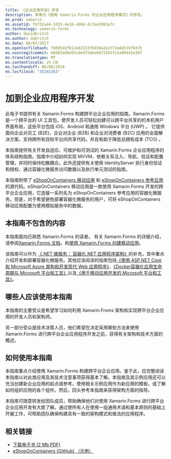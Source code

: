 ```yaml
---
title: 《企业应用开发》序言
description: 本章为《使用 Xamarin.Forms 的企业应用程序模式》的序言。
ms.prod: xamarin
ms.assetid: fbf32a44-1d33-4e16-a904-dc7ee5991e7c
ms.technology: xamarin-forms
author: davidbritch
ms.author: dabritch
ms.date: 08/07/2017
ms.openlocfilehash: fd085d2fb12e82233f6d3be2e2773a84539f837b
ms.sourcegitcommit: 66682dd8e93c0e4f5dee69f32b5fc5a96443e307
ms.translationtype: MT
ms.contentlocale: zh-CN
ms.lasthandoff: 06/08/2018
ms.locfileid: "35242363"
---
```

# <a name="preface-to-enterprise-app-development"></a>加到企业应用程序开发

此电子书提供有关 Xamarin.Forms 构建跨平台企业应用的指南。Xamarin.Forms 是一个跨平台的 UI 工具包，使开发人员可轻松创建可以跨平台共享的的本机用户界面布局，这些平台包括 iOS、Android 和通用 Windows 平台 (UWP) 。 它提供面向企业对员工 (B2E)、企业对企业 (B2B) 和企业对消费者 (B2C) 应用的全面解决方案，支持跨所有目标平台间共享代码，并且有助于降低总拥有成本 (TCO) 。

本指南提供有关开发自适应、可维护和可测试的 Xamarin.Forms 企业应用程序的体系结构指南。指南中介绍如何实现 MVVM、依赖关系注入、导航、验证和配置管理，并同时保持松散耦合。此外还提供有关使用 IdentityServer 执行身份验证和授权、通过容器化微服务访问数据以及执行单元测试的指南。

本指南附带了 [eShopOnContainers 移动应用](https://github.com/dotnet-architecture/eShopOnContainers/tree/master/src/Mobile) 和 [eShopOnContainers 参考应用](https://github.com/dotnet-architecture/eShopOnContainers) 的源代码。eShopOnContainers 移动应用是一款使用 Xamarin.Forms 开发的跨平台企业应用，它连接一系列名为 eShopOnContainers 参考应用的容器化微服务。但是，对于希望避免部署容器化微服务的用户，可将 eShopOnContainers 移动应用配置为使用模拟服务中的数据。

## <a name="whats-left-out-of-this-guides-scope"></a>本指南不包含的内容

本指南面向已熟悉 Xamarin.Forms 的读者。 有关 Xamarin.Forms 的详细介绍，请参阅[Xamarin.Forms 文档](~/xamarin-forms/index.yml)，和[使用 Xamarin.Forms 创建移动应用](https://aka.ms/xamebook)。

该指南可以作为 [《.NET 微服务： 容器化.NET 应用程序架构》](https://aka.ms/microservicesebook)的补充，其中重点介绍开发和部署容器化微服务。其他应该阅读的指南包括[《使用 ASP.NET Core 和 Microsoft Azure 架构和开发现代 Web 应用程序》](http://aka.ms/WebAppEbook)、[《Docker容器化应用生命周期与 Microsoft 平台和工具》](http://aka.ms/dockerlifecycleebook)以及[《用于移动应用开发的 Microsoft 平台和工具》](http://aka.ms/MobAppDev/StndPDF)。

## <a name="who-should-use-this-guide"></a>哪些人应该使用本指南

本指南的主要受众是希望学习如何利用 Xamarin.Froms 架构和实现跨平台企业应用的开发人员和架构师。

另一部分受众是技术决策人员，他们希望在决定采用哪些方法来使用 Xamarin.Forms 进行跨平台企业应用程序开发之前，获得有关架构和技术方面的概述。

## <a name="how-to-use-this-guide"></a>如何使用本指南

本指南重点介绍使用 Xamarin.Forms 构建跨平台企业应用。鉴于此，应完整阅读本指南以对此类应用及其技术注意事项获得基本了解。本指南及其示例应用还可以充当创建新企业应用的起点或参考。使用相关示例应用作为新应用的模板，或了解如何组织应用的各个组件。然后，回头参考本指南来获得架构方面的指导。

本指南可随意转发给团队成员，帮助确保他们对使用 Xamarin.Forms 进行跨平台企业应用开发有大致了解。通过使所有人在使用一组通用术语和基本原则的基础上开展工作，可帮助团队确保构建具有一致的架构模式和做法的应用程序。


## <a name="related-links"></a>相关链接

- [下载电子书 (2 Mb PDF)](https://aka.ms/xamarinpatternsebook)
- [eShopOnContainers (GitHub) （示例）](https://github.com/dotnet-architecture/eShopOnContainers)
